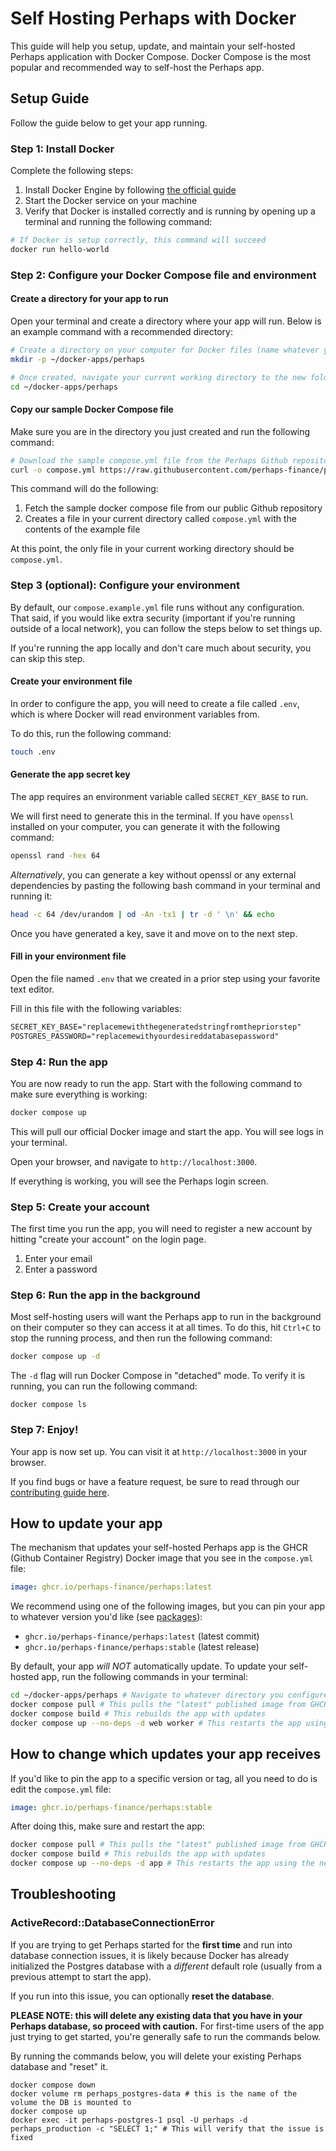 # Self Hosting Perhaps with Docker

This guide will help you setup, update, and maintain your self-hosted Perhaps application with Docker Compose. Docker Compose is the most popular and recommended way to self-host the Perhaps app.

## Setup Guide

Follow the guide below to get your app running.

### Step 1: Install Docker

Complete the following steps:

1. Install Docker Engine by following [the official guide](https://docs.docker.com/engine/install/)
2. Start the Docker service on your machine
3. Verify that Docker is installed correctly and is running by opening up a terminal and running the following command:

```bash
# If Docker is setup correctly, this command will succeed
docker run hello-world
```

### Step 2: Configure your Docker Compose file and environment

#### Create a directory for your app to run

Open your terminal and create a directory where your app will run. Below is an example command with a recommended directory:

```bash
# Create a directory on your computer for Docker files (name whatever you'd like)
mkdir -p ~/docker-apps/perhaps

# Once created, navigate your current working directory to the new folder
cd ~/docker-apps/perhaps
```

#### Copy our sample Docker Compose file

Make sure you are in the directory you just created and run the following command:

```bash
# Download the sample compose.yml file from the Perhaps Github repository
curl -o compose.yml https://raw.githubusercontent.com/perhaps-finance/perhaps/main/compose.example.yml
```

This command will do the following:

1. Fetch the sample docker compose file from our public Github repository
2. Creates a file in your current directory called `compose.yml` with the contents of the example file

At this point, the only file in your current working directory should be `compose.yml`.

### Step 3 (optional): Configure your environment

By default, our `compose.example.yml` file runs without any configuration.  That said, if you would like extra security (important if you're running outside of a local network), you can follow the steps below to set things up.

If you're running the app locally and don't care much about security, you can skip this step.

#### Create your environment file

In order to configure the app, you will need to create a file called `.env`, which is where Docker will read environment variables from.

To do this, run the following command:

```bash
touch .env
```

#### Generate the app secret key

The app requires an environment variable called `SECRET_KEY_BASE` to run.

We will first need to generate this in the terminal. If you have `openssl` installed on your computer, you can generate it with the following command:

```bash
openssl rand -hex 64
```

_Alternatively_, you can generate a key without openssl or any external dependencies by pasting the following bash command in your terminal and running it:

```bash
head -c 64 /dev/urandom | od -An -tx1 | tr -d ' \n' && echo
```

Once you have generated a key, save it and move on to the next step.

#### Fill in your environment file

Open the file named `.env` that we created in a prior step using your favorite text editor.

Fill in this file with the following variables:

```txt
SECRET_KEY_BASE="replacemewiththegeneratedstringfromthepriorstep"
POSTGRES_PASSWORD="replacemewithyourdesireddatabasepassword"
```

### Step 4: Run the app

You are now ready to run the app. Start with the following command to make sure everything is working:

```bash
docker compose up
```

This will pull our official Docker image and start the app. You will see logs in your terminal.

Open your browser, and navigate to `http://localhost:3000`.

If everything is working, you will see the Perhaps login screen.

### Step 5: Create your account

The first time you run the app, you will need to register a new account by hitting "create your account" on the login page.

1. Enter your email
2. Enter a password

### Step 6: Run the app in the background

Most self-hosting users will want the Perhaps app to run in the background on their computer so they can access it at all times. To do this, hit `Ctrl+C` to stop the running process, and then run the following command:

```bash
docker compose up -d
```

The `-d` flag will run Docker Compose in "detached" mode. To verify it is running, you can run the following command:

```
docker compose ls
```

### Step 7: Enjoy!

Your app is now set up. You can visit it at `http://localhost:3000` in your browser.

If you find bugs or have a feature request, be sure to read through our [contributing guide here](https://github.com/perhaps-finance/perhaps/wiki/How-to-Contribute-Effectively-to-this-Project).

## How to update your app

The mechanism that updates your self-hosted Perhaps app is the GHCR (Github Container Registry) Docker image that you see in the `compose.yml` file:

```yml
image: ghcr.io/perhaps-finance/perhaps:latest
```

We recommend using one of the following images, but you can pin your app to whatever version you'd like (see [packages](https://github.com/perhaps-finance/perhaps/pkgs/container/perhaps)):

- `ghcr.io/perhaps-finance/perhaps:latest` (latest commit)
- `ghcr.io/perhaps-finance/perhaps:stable` (latest release)

By default, your app _will
NOT_ automatically update. To update your self-hosted app, run the following commands in your terminal:

```bash
cd ~/docker-apps/perhaps # Navigate to whatever directory you configured the app in
docker compose pull # This pulls the "latest" published image from GHCR
docker compose build # This rebuilds the app with updates
docker compose up --no-deps -d web worker # This restarts the app using the newest version
```

## How to change which updates your app receives

If you'd like to pin the app to a specific version or tag, all you need to do is edit the `compose.yml` file:

```yml
image: ghcr.io/perhaps-finance/perhaps:stable
```

After doing this, make sure and restart the app:

```bash
docker compose pull # This pulls the "latest" published image from GHCR
docker compose build # This rebuilds the app with updates
docker compose up --no-deps -d app # This restarts the app using the newest version
```

## Troubleshooting

### ActiveRecord::DatabaseConnectionError

If you are trying to get Perhaps started for the **first time** and run into database connection issues, it is likely because Docker has already initialized the Postgres database with a _different_ default role (usually from a previous attempt to start the app).

If you run into this issue, you can optionally **reset the database**.

**PLEASE NOTE: this will delete any existing data that you have in your Perhaps database, so proceed with caution.**  For first-time users of the app just trying to get started, you're generally safe to run the commands below.

By running the commands below, you will delete your existing Perhaps database and "reset" it.

```
docker compose down
docker volume rm perhaps_postgres-data # this is the name of the volume the DB is mounted to
docker compose up
docker exec -it perhaps-postgres-1 psql -U perhaps -d perhaps_production -c "SELECT 1;" # This will verify that the issue is fixed
```
